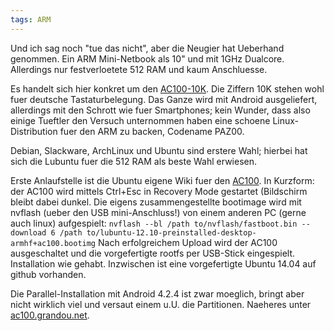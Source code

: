 ```yaml
---
tags: ARM
---
```

Und ich sag noch "tue das nicht", aber die Neugier hat Ueberhand genommen. Ein ARM Mini-Netbook als 10" und mit 1GHz Dualcore. Allerdings nur festverloetete 512 RAM und kaum Anschluesse.

Es handelt sich hier konkret um den [AC100-10K](https://en.wikipedia.org/wiki/Toshiba_AC100). Die Ziffern 10K stehen wohl fuer deutsche Tastaturbelegung. Das Ganze wird mit Android ausgeliefert, allerdings mit den Schrott wie fuer Smartphones; kein Wunder, dass also einige Tueftler den Versuch unternommen haben eine schoene Linux-Distribution fuer den ARM zu backen, Codename PAZ00.

Debian, Slackware, ArchLinux und Ubuntu sind erstere Wahl; hierbei hat sich die Lubuntu fuer die 512 RAM als beste Wahl erwiesen.

Erste Anlaufstelle ist die Ubuntu eigene Wiki fuer den [AC100](https://wiki.ubuntu.com/ARM/TEGRA/AC100). In Kurzform: der AC100 wird mittels Ctrl+Esc in Recovery Mode gestartet (Bildschirm bleibt dabei dunkel. Die eigens zusammengestellte bootimage wird mit nvflash (ueber den USB mini-Anschluss!) von einem anderen PC (gerne auch linux) aufgespielt: `nvflash --bl /path to/nvflash/fastboot.bin --download 6 /path to/lubuntu-12.10-preinstalled-desktop-armhf+ac100.bootimg`
Nach erfolgreichem Upload wird der AC100 ausgeschaltet und die vorgefertigte rootfs per USB-Stick eingespielt. Installation wie gehabt. Inzwischen ist eine vorgefertigte Ubuntu 14.04 auf github vorhanden.

Die Parallel-Installation mit Android 4.2.4 ist zwar moeglich, bringt aber nicht wirklich viel und versaut einem u.U. die Partitionen. Naeheres unter [ac100.grandou.net](https://ac100.grandou.net/start).
